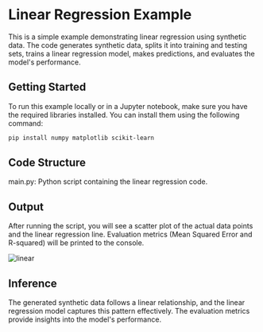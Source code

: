 # Linear Regression Example

This is a simple example demonstrating linear regression using synthetic data. The code generates synthetic data, splits it into training and testing sets, trains a linear regression model, makes predictions, and evaluates the model's performance.

## Getting Started

To run this example locally or in a Jupyter notebook, make sure you have the required libraries installed. You can install them using the following command:

```bash
pip install numpy matplotlib scikit-learn
```
## Code Structure
main.py: Python script containing the linear regression code.

## Output
After running the script, you will see a scatter plot of the actual data points and the linear regression line. Evaluation metrics (Mean Squared Error and R-squared) will be printed to the console.

![linear](https://github.com/Disciplined-22/Linear_Regression/assets/129745308/4d928493-b225-4c10-b434-35f86daf7ded)

## Inference
The generated synthetic data follows a linear relationship, and the linear regression model captures this pattern effectively. The evaluation metrics provide insights into the model's performance.

